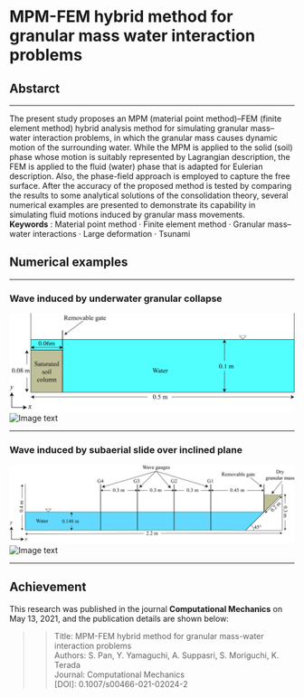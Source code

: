 # MPM-FEM hybrid method for granular mass water interaction problems
## Abstarct
****
The present study proposes an MPM (material point method)–FEM (finite element method) hybrid analysis method for simulating granular mass–water interaction problems, in which the granular mass causes dynamic motion of the surrounding water. While the MPM is applied to the solid (soil) phase whose motion is suitably represented by Lagrangian description, the FEM is applied to the fluid (water) phase that is adapted for Eulerian description. Also, the phase-field approach is employed to capture the free surface. After the accuracy of the proposed method is tested by comparing the results to some analytical solutions of the consolidation theory, several numerical examples are presented to demonstrate its capability in simulating fluid motions induced by granular mass movements.<br />
**Keywords** : Material point method · Finite element method · Granular mass–water interactions · Large deformation · Tsunami
## Numerical examples
****
### Wave induced by underwater granular collapse
![Image text](https://github.com/Pan-Shaoyuan/MPM-FEM-hybrid-method-for-granular-mass-water-interaction-problems/blob/main/Test%20models/submarine.jpg)
![Image text](https://github.com/Pan-Shaoyuan/MPM-FEM-hybrid-method-for-granular-mass-water-interaction-problems/blob/main/Results/Submarine.gif)
****
### Wave induced by subaerial slide over inclined plane
![Image text](https://github.com/Pan-Shaoyuan/MPM-FEM-hybrid-method-for-granular-mass-water-interaction-problems/blob/main/Test%20models/subaerial.jpg)
![Image text](https://github.com/Pan-Shaoyuan/MPM-FEM-hybrid-method-for-granular-mass-water-interaction-problems/blob/main/Results/subaerial.gif)
****
## Achievement
This research was published in the journal **Computational Mechanics** on May 13, 2021, and the publication details are shown below: <br />
>>Title: MPM-FEM hybrid method for granular mass-water interaction problems<br />
>>Authors: S. Pan, Y. Yamaguchi, A. Suppasri, S. Moriguchi, K. Terada<br />
>>Journal: Computational Mechanics<br />
>>[DOI]: 0.1007/s00466-021-02024-2
